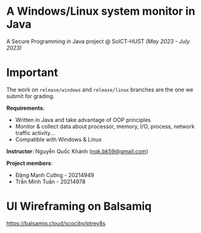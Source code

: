 # A Windows/Linux system monitor in Java
A Secure Programming in Java project @ SoICT-HUST <i> (May 2023 - July 2023)</i>

# Important
The work on `release/windows` and `release/linux` branches are the one we submit for grading. 

<b>Requirements</b>:
- Written in Java and take advantage of OOP principles
- Monitor & collect data about processor, memory, I/O, process, network traffic activity...
- Compatible with Windows & Linux

<b>Instructor</b>: Nguyễn Quốc Khánh (nqk.bk59@gmail.com)

<b>Project members</b>:
- Đặng Mạnh Cường - 20214949 
- Trần Minh Tuấn - 20214978

# UI Wireframing on Balsamiq

https://balsamiq.cloud/scqciby/ptrey8s

